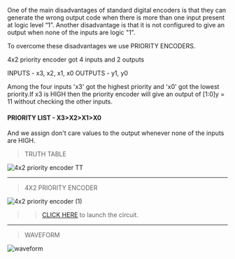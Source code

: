 One of the main disadvantages of standard digital encoders is that they can generate the wrong output code when there is more than one input present at logic level “1”.
Another disadvantage is that it is not configured to give an output when none of the inputs are logic "1".

To overcome these disadvantages we use PRIORITY ENCODERS.

4x2 priority encoder got 4 inputs and 2 outputs 

INPUTS - x3, x2, x1, x0 
OUTPUTS - y1, y0

Among the four inputs 'x3' got the highest priority and 'x0' got the lowest priority.If x3 is HIGH then the priority encoder will give an output of [1:0]y = 11 without checking the other inputs.

#### PRIORITY LIST    -    X3>X2>X1>X0

And we assign don't care values to the output whenever none of the inputs are HIGH.

>TRUTH TABLE

![4x2 priority encoder TT](https://user-images.githubusercontent.com/123290522/233391555-723c4295-eb6f-4a3f-aa0c-610f98997852.jpg)

------
>4X2 PRIORITY ENCODER

![4x2 priority encoder (1)](https://user-images.githubusercontent.com/123290522/233391637-1c8df245-cfb1-4ef2-b2ab-150e1e320fe5.jpeg)
>> [CLICK HERE](https://circuitverse.org/simulator/edit/4x2-priority-encoder-6798ca46-193d-48ea-b1de-019b446fe15a) to launch the circuit.
------

>WAVEFORM

![waveform](https://user-images.githubusercontent.com/123290522/233391697-1add9cd5-777e-42b2-9d8d-2d84145d0174.png)
